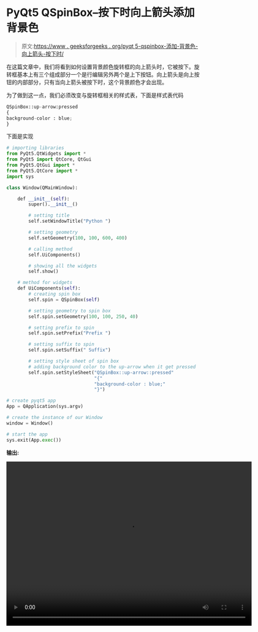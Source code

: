 # PyQt5 QSpinBox–按下时向上箭头添加背景色

> 原文:[https://www . geeksforgeeks . org/pyqt 5-qspinbox-添加-背景色-向上箭头-按下时/](https://www.geeksforgeeks.org/pyqt5-qspinbox-adding-background-color-to-the-up-arrow-when-pressed/)

在这篇文章中，我们将看到如何设置背景颜色旋转框的向上箭头时，它被按下。旋转框基本上有三个组成部分一个是行编辑另外两个是上下按钮。向上箭头是向上按钮的内部部分，只有当向上箭头被按下时，这个背景颜色才会出现。

为了做到这一点，我们必须改变与旋转框相关的样式表，下面是样式表代码

```py
QSpinBox::up-arrow:pressed
{
background-color : blue;
}

```

下面是实现

```py
# importing libraries
from PyQt5.QtWidgets import * 
from PyQt5 import QtCore, QtGui
from PyQt5.QtGui import * 
from PyQt5.QtCore import * 
import sys

class Window(QMainWindow):

    def __init__(self):
        super().__init__()

        # setting title
        self.setWindowTitle("Python ")

        # setting geometry
        self.setGeometry(100, 100, 600, 400)

        # calling method
        self.UiComponents()

        # showing all the widgets
        self.show()

    # method for widgets
    def UiComponents(self):
        # creating spin box
        self.spin = QSpinBox(self)

        # setting geometry to spin box
        self.spin.setGeometry(100, 100, 250, 40)

        # setting prefix to spin
        self.spin.setPrefix("Prefix ")

        # setting suffix to spin
        self.spin.setSuffix(" Suffix")

        # setting style sheet of spin box
        # adding background color to the up-arrow when it get pressed
        self.spin.setStyleSheet("QSpinBox::up-arrow::pressed"
                                "{"
                                "background-color : blue;"
                                "}")

# create pyqt5 app
App = QApplication(sys.argv)

# create the instance of our Window
window = Window()

# start the app
sys.exit(App.exec())
```

**输出:**

<video class="wp-video-shortcode" id="video-411931-1" width="640" height="428" preload="metadata" controls=""><source type="video/mp4" src="https://media.geeksforgeeks.org/wp-content/uploads/20200513023708/Python-13-05-2020-02_36_31.mp4?_=1">[https://media.geeksforgeeks.org/wp-content/uploads/20200513023708/Python-13-05-2020-02_36_31.mp4](https://media.geeksforgeeks.org/wp-content/uploads/20200513023708/Python-13-05-2020-02_36_31.mp4)</video>